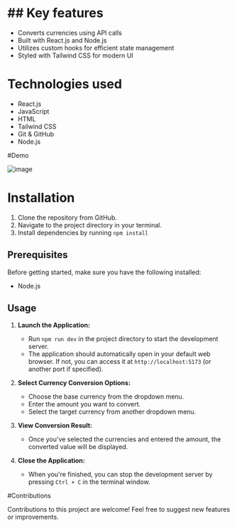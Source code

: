 # ## Key features

- Converts currencies using API calls
- Built with React.js and Node.js
- Utilizes custom hooks for efficient state  management
- Styled with Tailwind CSS for modern UI

# Technologies used

- React.js
- JavaScript
- HTML
- Tailwind CSS
- Git & GitHub
- Node.js

#Demo

![image](https://github.com/saakshikobarne/Currency-convertor/assets/115942356/07c04087-7af7-4468-baa1-cf2688b6aae2)


# Installation

1. Clone the repository from GitHub.
2. Navigate to the project directory in your terminal.
3. Install dependencies by running 
`npm install`

## Prerequisites
Before getting started, make sure you have the following installed:
- Node.js

## Usage
1. **Launch the Application:**
   - Run `npm run dev` in the project directory to start the development server.
   - The application should automatically open in your default web browser. If not, you can access it at `http://localhost:5173` (or another port if specified).

2. **Select Currency Conversion Options:**
   - Choose the base currency from the dropdown menu.
   - Enter the amount you want to convert.
   - Select the target currency from another dropdown menu.

3. **View Conversion Result:**
   - Once you've selected the currencies and entered the amount, the converted value will be displayed.

4. **Close the Application:**
   - When you're finished, you can stop the development server by pressing `Ctrl + C` in the terminal window.

#Contributions

Contributions to this project are welcome! Feel free to suggest new features or improvements.





